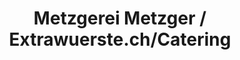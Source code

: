 ---
title: "Metzgerei Metzger / Extrawuerste.ch/Catering"
url: /nesslau/metzgerei-metzger-extrawuerste-ch-catering/
shop: Metzgerei
---